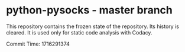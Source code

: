 # python-pysocks - master branch

This repository contains the frozen state of the repository.
Its history is cleared. It is used only for static code
analysis with Codacy.

Commit Time: 1716291374